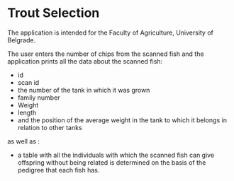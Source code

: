 # Trout Selection
The application is intended for the Faculty of Agriculture, University of Belgrade.

The user enters the number of chips from the scanned fish and the application prints all the data about the scanned fish:

- id
- scan id
- the number of the tank in which it was grown
- family number
- Weight
- length
- and the position of the average weight in the tank to which it belongs in relation to other tanks

as well as :
- a table with all the individuals with which the scanned fish can give offspring without being related is determined on the basis of the pedigree that each fish has.
